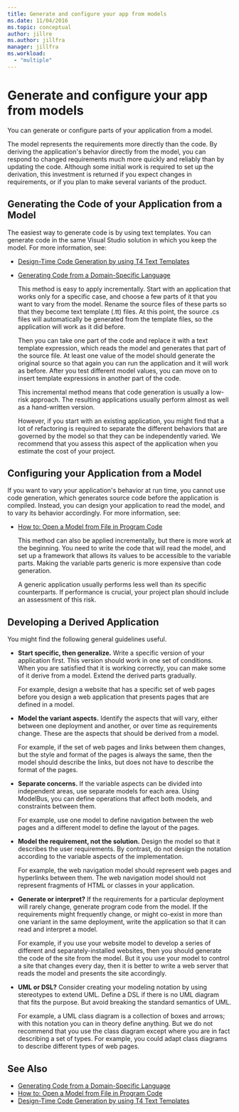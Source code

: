 ```yaml
---
title: Generate and configure your app from models
ms.date: 11/04/2016
ms.topic: conceptual
author: jillre
ms.author: jillfra
manager: jillfra
ms.workload:
  - "multiple"
---
```

# Generate and configure your app from models
You can generate or configure parts of your application from a model.

 The model represents the requirements more directly than the code. By deriving the application's behavior directly from the model, you can respond to changed requirements much more quickly and reliably than by updating the code. Although some initial work is required to set up the derivation, this investment is returned if you expect changes in requirements, or if you plan to make several variants of the product.

## Generating the Code of your Application from a Model
 The easiest way to generate code is by using text templates. You can generate code in the same Visual Studio solution in which you keep the model. For more information, see:

- [Design-Time Code Generation by using T4 Text Templates](../modeling/design-time-code-generation-by-using-t4-text-templates.md)

- [Generating Code from a Domain-Specific Language](../modeling/generating-code-from-a-domain-specific-language.md)

  This method is easy to apply incrementally. Start with an application that works only for a specific case, and choose a few parts of it that you want to vary from the model. Rename the source files of these parts so that they become text template (.tt) files. At this point, the source .cs files will automatically be generated from the template files, so the application will work as it did before.

  Then you can take one part of the code and replace it with a text template expression, which reads the model and generates that part of the source file. At least one value of the model should generate the original source so that again you can run the application and it will work as before. After you test different model values, you can move on to insert template expressions in another part of the code.

  This incremental method means that code generation is usually a low-risk approach. The resulting applications usually perform almost as well as a hand-written version.

  However, if you start with an existing application, you might find that a lot of refactoring is required to separate the different behaviors that are governed by the model so that they can be independently varied. We recommend that you assess this aspect of the application when you estimate the cost of your project.

## Configuring your Application from a Model
 If you want to vary your application's behavior at run time, you cannot use code generation, which generates source code before the application is compiled. Instead, you can design your application to read the model, and to vary its behavior accordingly. For more information, see:

- [How to: Open a Model from File in Program Code](../modeling/how-to-open-a-model-from-file-in-program-code.md)

  This method can also be applied incrementally, but there is more work at the beginning. You need to write the code that will read the model, and set up a framework that allows its values to be accessible to the variable parts. Making the variable parts generic is more expensive than code generation.

  A generic application usually performs less well than its specific counterparts. If performance is crucial, your project plan should include an assessment of this risk.

## Developing a Derived Application
 You might find the following general guidelines useful.

- **Start specific, then generalize.** Write a specific version of your application first. This version should work in one set of conditions. When you are satisfied that it is working correctly, you can make some of it derive from a model. Extend the derived parts gradually.

     For example, design a website that has a specific set of web pages before you design a web application that presents pages that are defined in a model.

- **Model the variant aspects.** Identify the aspects that will vary, either between one deployment and another, or over time as requirements change. These are the aspects that should be derived from a model.

     For example, if the set of web pages and links between them changes, but the style and format of the pages is always the same, then the model should describe the links, but does not have to describe the format of the pages.

- **Separate concerns.** If the variable aspects can be divided into independent areas, use separate models for each area. Using ModelBus, you can define operations that affect both models, and constraints between them.

     For example, use one model to define navigation between the web pages and a different model to define the layout of the pages.

- **Model the requirement, not the solution.** Design the model so that it describes the user requirements. By contrast, do not design the notation according to the variable aspects of the implementation.

     For example, the web navigation model should represent web pages and hyperlinks between them. The web navigation model should not represent fragments of HTML or classes in your application.

- **Generate or interpret?** If the requirements for a particular deployment will rarely change, generate program code from the model. If the requirements might frequently change, or might co-exist in more than one variant in the same deployment, write the application so that it can read and interpret a model.

     For example, if you use your website model to develop a series of different and separately-installed websites, then you should generate the code of the site from the model. But it you use your model to control a site that changes every day, then it is better to write a web server that reads the model and presents the site accordingly.

- **UML or DSL?** Consider creating your modeling notation by using stereotypes to extend UML. Define a DSL if there is no UML diagram that fits the purpose. But avoid breaking the standard semantics of UML.

     For example, a UML class diagram is a collection of boxes and arrows; with this notation you can in theory define anything. But we do not recommend that you use the class diagram except where you are in fact describing a set of types. For example, you could adapt class diagrams to describe different types of web pages.

## See Also

- [Generating Code from a Domain-Specific Language](../modeling/generating-code-from-a-domain-specific-language.md)
- [How to: Open a Model from File in Program Code](../modeling/how-to-open-a-model-from-file-in-program-code.md)
- [Design-Time Code Generation by using T4 Text Templates](../modeling/design-time-code-generation-by-using-t4-text-templates.md)